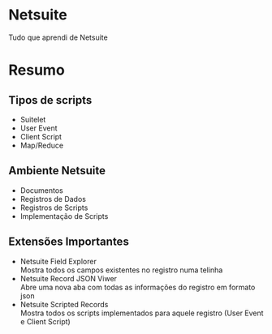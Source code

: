 # Netsuite
Tudo que aprendi de Netsuite

# Resumo

## Tipos de scripts
- Suitelet
- User Event
- Client Script
- Map/Reduce

## Ambiente Netsuite
- Documentos
- Registros de Dados
- Registros de Scripts
- Implementação de Scripts

## Extensões Importantes
- Netsuite Field Explorer  
Mostra todos os campos existentes no registro numa telinha
- Netsuite Record JSON Viwer  
Abre uma nova aba com todas as informações do registro em formato json
- Netsuite Scripted Records  
Mostra todos os scripts implementados para aquele registro (User Event e Client Script)

